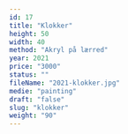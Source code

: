 ```yaml
---
id: 17
title: "Klokker"
height: 50
width: 40
method: "Akryl på lærred"
year: 2021
price: "3000"
status: ""
fileName: "2021-klokker.jpg"
medie: "painting"
draft: "false"
slug: "klokker"
weight: "90"
---
```

